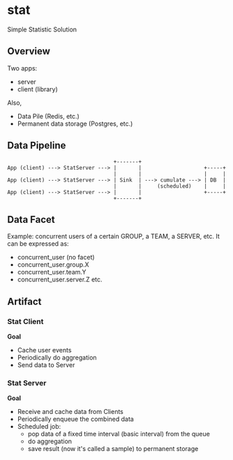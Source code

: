 # stat
Simple Statistic Solution

## Overview

Two apps:
* server
* client (library)

Also,
* Data Pile (Redis, etc.)
* Permanent data storage (Postgres, etc.)

## Data Pipeline

```
                                  +-------+
App (client) ---> StatServer ---> |       |                    +-----+
                                  |       |                    |     |
App (client) ---> StatServer ---> | Sink  | ---> cumulate ---> | DB  |
                                  |       |     (scheduled)    |     |
App (client) ---> StatServer ---> |       |                    +-----+
                                  +-------+
```

## Data Facet

Example: concurrent users of a certain GROUP, a TEAM, a SERVER, etc.
It can be expressed as:
* concurrent_user (no facet)
* concurrent_user.group.X
* concurrent_user.team.Y
* concurrent_user.server.Z
etc.

## Artifact

### Stat Client

**Goal**
* Cache user events
* Periodically do aggregation
* Send data to Server

### Stat Server

**Goal**
* Receive and cache data from Clients
* Periodically enqueue the combined data
* Scheduled job:
  - pop data of a fixed time interval (basic interval) from the queue
  - do aggregation
  - save result (now it's called a sample) to permanent storage
